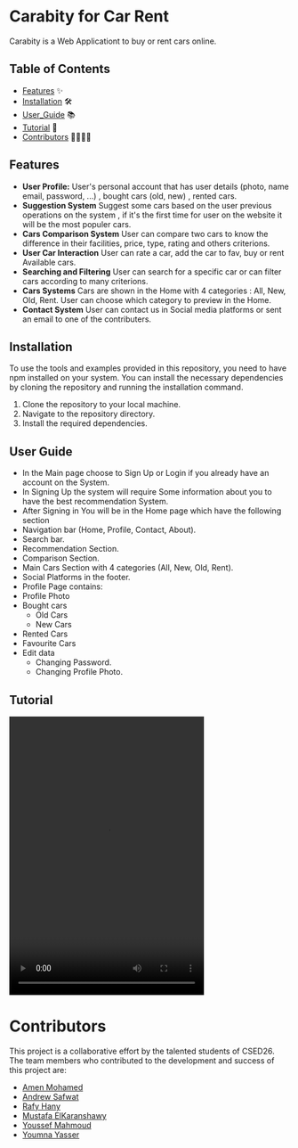 # Carabity for Car Rent

Carabity is a Web Applicationt to buy or rent cars online.

## Table of Contents

- [Features](#features) ✨
- [Installation](#installation) 🛠️
- [User_Guide](#user-guide) 📚
- [Tutorial](#tutorial) 🌟
- [Contributors](#contributors) 👩‍💻👨‍💻

## Features

- **User Profile:** User's personal account that has user details (photo, name email, password, ...) , bought cars (old, new) , rented cars.
- **Suggestion System** Suggest some cars based on the user previous operations on the system , if it's the first time for user on the website it will be the most populer cars.
- **Cars Comparison System** User can compare two cars to know the difference in their facilities, price, type, rating and others criterions.
- **User Car Interaction** User can rate a car, add the car to fav, buy or rent Available cars.
- **Searching and Filtering** User can search for a specific car or can filter cars according to many criterions.
- **Cars Systems** Cars are shown in the Home with 4 categories : All, New, Old, Rent. User can choose which category to preview in the Home.
- **Contact System** User can contact us in Social media platforms or sent an email to one of the contributers.

## Installation

To use the tools and examples provided in this repository, you need to have npm installed on your system. You can install the necessary dependencies by cloning the repository and running the installation command.

1. Clone the repository to your local machine.
2. Navigate to the repository directory.
3. Install the required dependencies.

## User Guide

- In the Main page choose to Sign Up or Login if you already have an account on the System.
- In Signing Up the system will require Some information about you to have the best recommendation System.
- After Signing in You will be in the Home page which have the following section
- Navigation bar (Home, Profile, Contact, About).
- Search bar.
- Recommendation Section.
- Comparison Section.
- Main Cars Section with 4 categories (All, New, Old, Rent).
- Social Platforms in the footer.
- Profile Page contains:
- Profile Photo
- Bought cars
  - Old Cars
  - New Cars
- Rented Cars
- Favourite Cars
- Edit data
  - Changing Password.
  - Changing Profile Photo.

## Tutorial

<video controls width=350 height=500 src="carabity.mp4" title="Title"></video>

# Contributors

This project is a collaborative effort by the talented students of CSED26. The team members who contributed to the development and success of this project are:

- [Amen Mohamed](https://github.com/NeuroAmin)
- [Andrew Safwat](https://github.com/AndrewSafwat1)
- [Rafy Hany](https://github.com/RafyHany)
- [Mustafa ElKaranshawy](https://github.com/MostafaElKaranshawy)
- [Youssef Mahmoud](https://github.com/Youssef-Mahmoud0)
- [Youmna Yasser](https://github.com/yomnay888)
